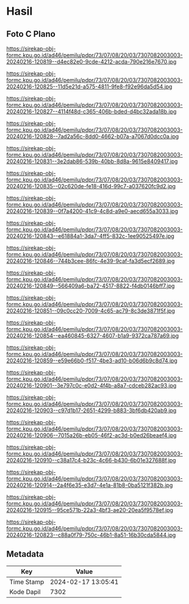 # Hasil

## Foto C Plano

https://sirekap-obj-formc.kpu.go.id/ad46/pemilu/pdpr/73/07/08/20/03/7307082003003-20240216-120819--d4ec82e0-9cde-4212-acda-790e216e7670.jpg

https://sirekap-obj-formc.kpu.go.id/ad46/pemilu/pdpr/73/07/08/20/03/7307082003003-20240216-120825--11d5e21d-a575-4811-9fe8-f92e96da5d54.jpg

https://sirekap-obj-formc.kpu.go.id/ad46/pemilu/pdpr/73/07/08/20/03/7307082003003-20240216-120827--4114f48d-c365-406b-bded-d4bc32ada18b.jpg

https://sirekap-obj-formc.kpu.go.id/ad46/pemilu/pdpr/73/07/08/20/03/7307082003003-20240216-120828--7ad2a56c-8dd0-4662-b07a-a7067d0dcc0a.jpg

https://sirekap-obj-formc.kpu.go.id/ad46/pemilu/pdpr/73/07/08/20/03/7307082003003-20240216-120831--3e2dab86-539b-40bb-8d8a-9615e8409417.jpg

https://sirekap-obj-formc.kpu.go.id/ad46/pemilu/pdpr/73/07/08/20/03/7307082003003-20240216-120835--02c620de-fe18-416d-99c7-a037620fc9d2.jpg

https://sirekap-obj-formc.kpu.go.id/ad46/pemilu/pdpr/73/07/08/20/03/7307082003003-20240216-120839--0f7a4200-41c9-4c8d-a9e0-aecd655a3033.jpg

https://sirekap-obj-formc.kpu.go.id/ad46/pemilu/pdpr/73/07/08/20/03/7307082003003-20240216-120843--e61884a1-3da7-4ff5-832c-1ee90525497e.jpg

https://sirekap-obj-formc.kpu.go.id/ad46/pemilu/pdpr/73/07/08/20/03/7307082003003-20240216-120846--744b3cee-86fc-4e39-9caf-fa3d5ecf2689.jpg

https://sirekap-obj-formc.kpu.go.id/ad46/pemilu/pdpr/73/07/08/20/03/7307082003003-20240216-120849--566409a6-ba72-4517-8822-f4db0146bff7.jpg

https://sirekap-obj-formc.kpu.go.id/ad46/pemilu/pdpr/73/07/08/20/03/7307082003003-20240216-120851--09c0cc20-7009-4c65-ac79-8c3de3871f5f.jpg

https://sirekap-obj-formc.kpu.go.id/ad46/pemilu/pdpr/73/07/08/20/03/7307082003003-20240216-120854--ea460845-6327-4607-b1a9-9372ca787a69.jpg

https://sirekap-obj-formc.kpu.go.id/ad46/pemilu/pdpr/73/07/08/20/03/7307082003003-20240216-120859--e59e66b0-f517-4be3-ad10-b06d6b9c8d74.jpg

https://sirekap-obj-formc.kpu.go.id/ad46/pemilu/pdpr/73/07/08/20/03/7307082003003-20240216-120901--3e797c0c-e0d2-4f4b-a8a7-cdceb282ac93.jpg

https://sirekap-obj-formc.kpu.go.id/ad46/pemilu/pdpr/73/07/08/20/03/7307082003003-20240216-120903--c97d1b17-2651-4299-b883-3bf6db420ab9.jpg

https://sirekap-obj-formc.kpu.go.id/ad46/pemilu/pdpr/73/07/08/20/03/7307082003003-20240216-120906--7015a26b-eb05-46f2-ac3d-b0ed26beaef4.jpg

https://sirekap-obj-formc.kpu.go.id/ad46/pemilu/pdpr/73/07/08/20/03/7307082003003-20240216-120910--c38a17c4-b23c-4c66-b430-6b01e327688f.jpg

https://sirekap-obj-formc.kpu.go.id/ad46/pemilu/pdpr/73/07/08/20/03/7307082003003-20240216-120914--2a4f6e35-e3d7-4e1a-81b8-0ba5121f382b.jpg

https://sirekap-obj-formc.kpu.go.id/ad46/pemilu/pdpr/73/07/08/20/03/7307082003003-20240216-120915--95ce571b-22a3-4bf3-ae20-20ea5f9578ef.jpg

https://sirekap-obj-formc.kpu.go.id/ad46/pemilu/pdpr/73/07/08/20/03/7307082003003-20240216-120823--c88a0f79-750c-46b1-8a51-16b30cda5844.jpg


## Metadata

| Key        | Value               |
| ---------- | ------------------- |
| Time Stamp | 2024-02-17 13:05:41 |
| Kode Dapil | 7302                |



